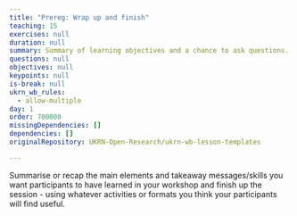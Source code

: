 ```yaml
---
title: "Prereg: Wrap up and finish"
teaching: 15
exercises: null
duration: null
summary: Summary of learning objectives and a chance to ask questions.
questions: null
objectives: null
keypoints: null
is-break: null
ukrn_wb_rules:
  - allow-multiple
day: 1
order: 700000
missingDependencies: []
dependencies: []
originalRepository: UKRN-Open-Research/ukrn-wb-lesson-templates

---
```

Summarise or recap the main elements and takeaway messages/skills you want participants to have learned in your workshop and finish up the session - using whatever activities or formats you think your participants will find useful.